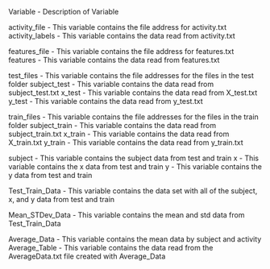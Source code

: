 Variable - Description of Variable

activity_file - This variable contains the file address for activity.txt
activity_labels - This variable contains the data read from activity.txt

features_file - This variable contains the file address for features.txt
features - This variable contains the data read from features.txt

test_files - This variable contains the file addresses for the files in the test folder
subject_test - This variable contains the data read from subject_test.txt
x_test - This variable contains the data read from X_test.txt
y_test - This variable contains the data read from y_test.txt

train_files - This variable contains the file addresses for the files in the train folder
subject_train - This variable contains the data read from subject_train.txt
x_train - This variable contains the data read from X_train.txt
y_train - This variable contains the data read from y_train.txt

subject - This variable contains the subject data from test and train
x - This variable contains the x data from test and train
y - This variable contains the y data from test and train

Test_Train_Data - This variable contains the data set with all of the subject, x, and y data from test and train

Mean_STDev_Data - This variable contains the mean and std data from Test_Train_Data

Average_Data - This variable contains the mean data by subject and activity
Average_Table - This variable contains the data read from the AverageData.txt file created with Average_Data
